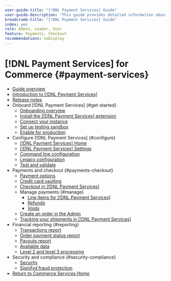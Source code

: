 ```yaml
---
user-guide-title: "[!DNL Payment Services] Guide"
user-guide-description: "This guide provides detailed information about installing and configuring [!DNL Payment Services] for your [!DNL Adobe Commerce] or [!DNL Magento Open Source] store."
breadcrumb-title: "[!DNL Payment Services] Guide"
index: yes
role: Admin, Leader, User
feature: Payments, Checkout
recommendations: noDisplay
---
```


# [!DNL Payment Services] for Commerce {#payment-services}

- [Guide overview](guide-overview.md)
- [Introduction to [!DNL Payment Services]](overview.md)
- [Release notes](release-notes.md)
- Onboard [!DNL Payment Services] {#get-started}
  - [Onboarding overview](onboard.md)
  - [Install the [!DNL Payment Services] extension](install.md)
  - [Connect your instance](connect.md)
  - [Set up testing sandbox](sandbox.md)
  - [Enable for production](production.md)
- Configure [!DNL Payment Services] {#configure}
  - [[!DNL Payment Services] Home](payments-home.md)
  - [[!DNL Payment Services] Settings](settings.md)
  - [Command line configuration](configure-cli.md)
  - [Legacy configuration](configure-admin.md)
  - [Test and validate](test-validate.md)
- Payments and checkout {#payments-checkout}
  - [Payment options](payments-options.md)
  - [Credit card vaulting](vaulting.md)
  - [Checkout in [!DNL Payment Services]](checkout.md)
  - Manage payments {#manage}
    - [Line items for [!DNL Payment Services]](line-items.md)
    - [Refunds](refunds.md)
    - [Voids](voids.md)
  - [Create an order in the Admin](create-order.md)
  - [Tracking your shipments in [!DNL Payment Services]](track-shipment.md)
- Financial reporting {#reporting}
  - [Transactions report](transactions.md)
  - [Order payment status report](order-payment-status.md)
  - [Payouts report](payouts.md)
  - [Available data](data.md)
  - [Level 2 and level 3 processing](levels-card-payment-transactions.md)
- Security and compliance {#security-compliance}
  - [Security](security.md)
  - [Signifyd fraud protection](fraud-protection.md)
- [Return to Commerce Services Home](https://experienceleague.adobe.com/docs/commerce-merchant-services/user-guides/home.html)
